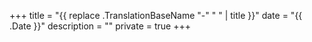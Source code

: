 +++
title = "{{ replace .TranslationBaseName "-" " " | title }}"
date = "{{ .Date }}"
description = ""
private = true
+++
